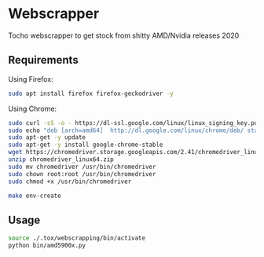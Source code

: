 # Webscrapper

Tocho webscrapper to get stock from shitty AMD/Nvidia releases 2020

## Requirements

Using Firefox:

```bash
sudo apt install firefox firefox-geckodriver -y
```

Using Chrome:

```bash
sudo curl -sS -o - https://dl-ssl.google.com/linux/linux_signing_key.pub | apt-key add
sudo echo "deb [arch=amd64]  http://dl.google.com/linux/chrome/deb/ stable main" >> /etc/apt/sources.list.d/google-chrome.list
sudo apt-get -y update
sudo apt-get -y install google-chrome-stable
wget https://chromedriver.storage.googleapis.com/2.41/chromedriver_linux64.zip
unzip chromedriver_linux64.zip
sudo mv chromedriver /usr/bin/chromedriver
sudo chown root:root /usr/bin/chromedriver
sudo chmod +x /usr/bin/chromedriver
```

```bash
make env-create
```

## Usage

```bash
source ./.tox/webscrapping/bin/activate
python bin/amd5900x.py
```
